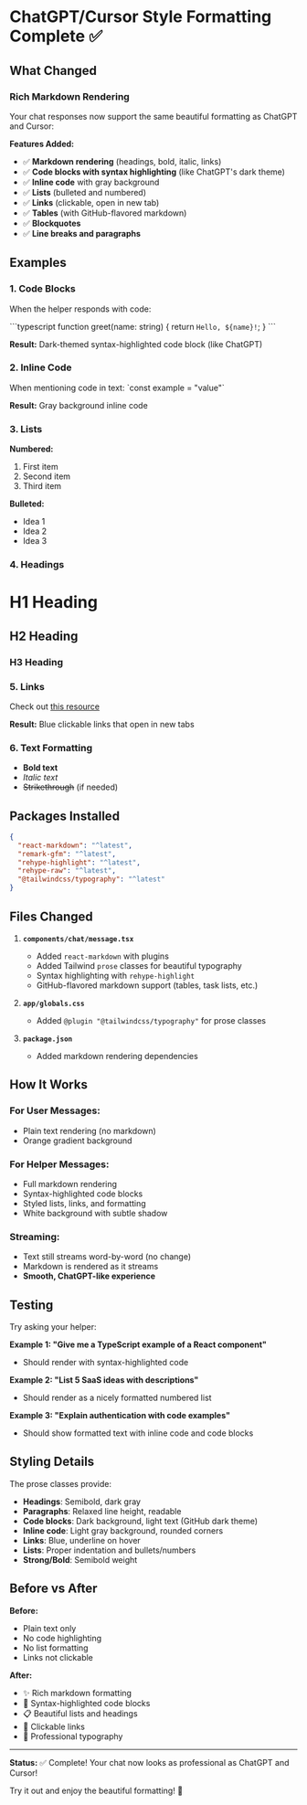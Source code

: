 # ChatGPT/Cursor Style Formatting Complete ✅

## What Changed

### Rich Markdown Rendering
Your chat responses now support the same beautiful formatting as ChatGPT and Cursor:

**Features Added:**
- ✅ **Markdown rendering** (headings, bold, italic, links)
- ✅ **Code blocks with syntax highlighting** (like ChatGPT's dark theme)
- ✅ **Inline code** with gray background
- ✅ **Lists** (bulleted and numbered)
- ✅ **Links** (clickable, open in new tab)
- ✅ **Tables** (with GitHub-flavored markdown)
- ✅ **Blockquotes**
- ✅ **Line breaks and paragraphs**

## Examples

### 1. Code Blocks
When the helper responds with code:

\`\`\`typescript
function greet(name: string) {
  return `Hello, ${name}!`;
}
\`\`\`

**Result:** Dark-themed syntax-highlighted code block (like ChatGPT)

### 2. Inline Code
When mentioning code in text: \`const example = "value"\`

**Result:** Gray background inline code

### 3. Lists
**Numbered:**
1. First item
2. Second item
3. Third item

**Bulleted:**
- Idea 1
- Idea 2
- Idea 3

### 4. Headings
# H1 Heading
## H2 Heading
### H3 Heading

### 5. Links
Check out [this resource](https://example.com)

**Result:** Blue clickable links that open in new tabs

### 6. Text Formatting
- **Bold text**
- *Italic text*
- ~~Strikethrough~~ (if needed)

## Packages Installed

```json
{
  "react-markdown": "^latest",
  "remark-gfm": "^latest",
  "rehype-highlight": "^latest",
  "rehype-raw": "^latest",
  "@tailwindcss/typography": "^latest"
}
```

## Files Changed

1. **`components/chat/message.tsx`**
   - Added `react-markdown` with plugins
   - Added Tailwind `prose` classes for beautiful typography
   - Syntax highlighting with `rehype-highlight`
   - GitHub-flavored markdown support (tables, task lists, etc.)

2. **`app/globals.css`**
   - Added `@plugin "@tailwindcss/typography"` for prose classes

3. **`package.json`**
   - Added markdown rendering dependencies

## How It Works

### For User Messages:
- Plain text rendering (no markdown)
- Orange gradient background

### For Helper Messages:
- Full markdown rendering
- Syntax-highlighted code blocks
- Styled lists, links, and formatting
- White background with subtle shadow

### Streaming:
- Text still streams word-by-word (no change)
- Markdown is rendered as it streams
- **Smooth, ChatGPT-like experience**

## Testing

Try asking your helper:

**Example 1: "Give me a TypeScript example of a React component"**
- Should render with syntax-highlighted code

**Example 2: "List 5 SaaS ideas with descriptions"**
- Should render as a nicely formatted numbered list

**Example 3: "Explain authentication with code examples"**
- Should show formatted text with inline code and code blocks

## Styling Details

The prose classes provide:
- **Headings**: Semibold, dark gray
- **Paragraphs**: Relaxed line height, readable
- **Code blocks**: Dark background, light text (GitHub dark theme)
- **Inline code**: Light gray background, rounded corners
- **Links**: Blue, underline on hover
- **Lists**: Proper indentation and bullets/numbers
- **Strong/Bold**: Semibold weight

## Before vs After

**Before:**
- Plain text only
- No code highlighting
- No list formatting
- Links not clickable

**After:**
- ✨ Rich markdown formatting
- 🎨 Syntax-highlighted code blocks
- 📋 Beautiful lists and headings
- 🔗 Clickable links
- 💅 Professional typography

---

**Status:** ✅ Complete! Your chat now looks as professional as ChatGPT and Cursor! 

Try it out and enjoy the beautiful formatting! 🎉

